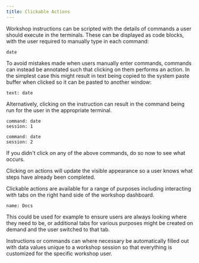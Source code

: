 ```yaml
---
title: Clickable Actions
---
```


Workshop instructions can be scripted with the details of commands a user should
execute in the terminals. These can be displayed as code blocks, with the user
required to manually type in each command:

```
date
```

To avoid mistakes made when users manually enter commands, commands can instead
be annotated such that clicking on them performs an action. In the simplest case
this might result in text being copied to the system paste buffer when clicked
so it can be pasted to another window:

```workshop:copy
text: date
```

Alternatively, clicking on the instruction can result in the command being run
for the user in the appropriate terminal.

```terminal:execute
command: date
session: 1
```

```terminal:execute
command: date
session: 2
```

If you didn't click on any of the above commands, do so now to see what occurs.

Clicking on actions will update the visible appearance so a user knows what
steps have already been completed.

Clickable actions are available for a range of purposes including interacting
with tabs on the right hand side of the workshop dashboard.

```dashboard:open-dashboard
name: Docs
```

This could be used for example to ensure users are always looking where they
need to be, or additional tabs for various purposes might be created on demand
and the user switched to that tab.

Instructions or commands can where necessary be automatically filled out with
data values unique to a workshop session so that everything is customized for
the specific workshop user.
